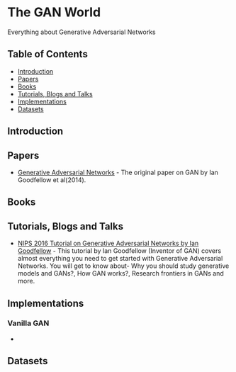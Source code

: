 # The GAN World
Everything about Generative Adversarial Networks

## Table of Contents
- [Introduction](#Introduction)
- [Papers](#Papers)
- [Books](#Books)
- [Tutorials, Blogs and Talks](#Tutorials-Blogs-Talks)
- [Implementations](#Implementations)
- [Datasets](#Datasets)

## Introduction

## Papers
* [Generative Adversarial Networks](https://arxiv.org/abs/1406.2661) - The original paper on GAN by Ian Goodfellow et al(2014).

## Books

## Tutorials, Blogs and Talks
* [NIPS 2016 Tutorial on Generative Adversarial Networks by Ian Goodfellow](https://arxiv.org/abs/1701.00160) - This tutorial by Ian Goodfellow (Inventor of GAN) covers almost everything you need to get started with Generative Adversarial Networks. You will get to know about- Why you should study generative models and GANs?, How GAN works?, Research frontiers in GANs and more. 

## Implementations

### Vanilla GAN
* 

## Datasets

